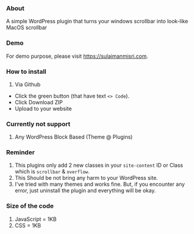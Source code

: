 ### About
A simple WordPress plugin that turns your windows scrollbar into look-like MacOS scrollbar

### Demo
For demo purpose, please visit https://sulaimanmisri.com.

### How to install
1. Via Github
- Click the green button (that have text `<> Code`).
- Click Download ZIP
- Upload to your website

### Currently not support
1. Any WordPress Block Based (Theme @ Plugins)

### Reminder
1. This plugins only add 2 new classes in your `site-content` ID or Class which is `scrollbar` & `overflow`. 
2. This Should be not bring any harm to your WordPress site.
3. I've tried with many themes and works fine. But, if you encounter any error, just uninstall the plugin and everything will be okay.

### Size of the code
1. JavaScript = 1KB
2. CSS = 1KB